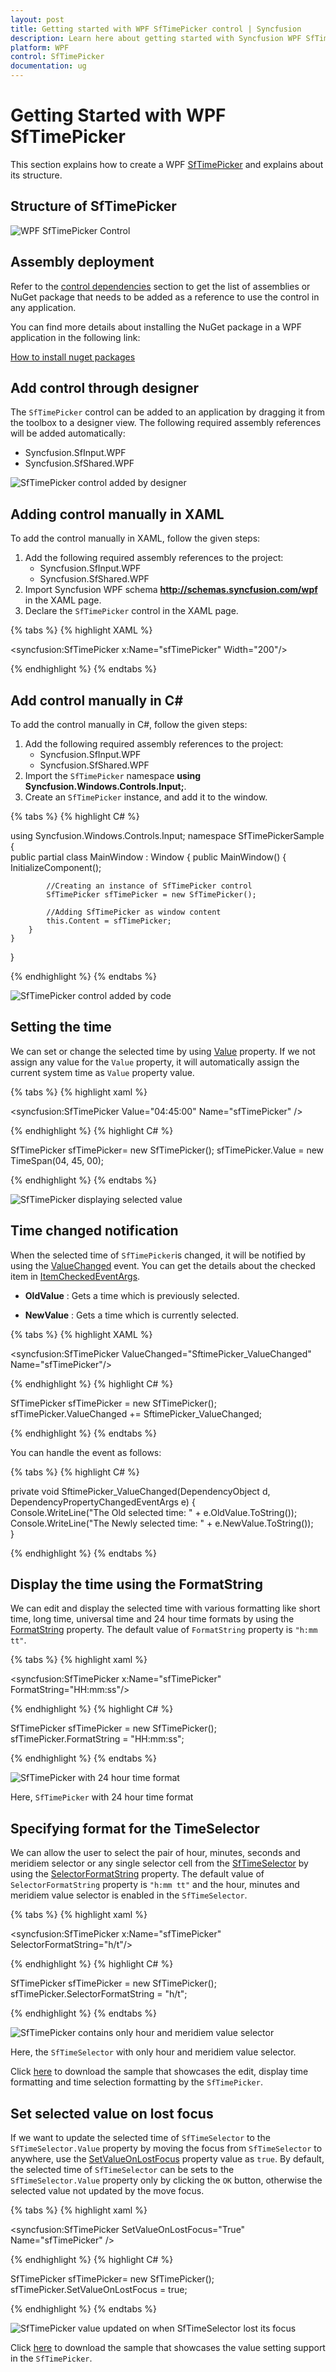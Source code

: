 ```yaml
---
layout: post
title: Getting started with WPF SfTimePicker control | Syncfusion
description: Learn here about getting started with Syncfusion WPF SfTimePicker control and more details about the control features.
platform: WPF
control: SfTimePicker
documentation: ug
---
```


# Getting Started with WPF SfTimePicker

This section explains how to create a WPF [SfTimePicker](https://help.syncfusion.com/cr/wpf/Syncfusion.SfInput.Wpf~Syncfusion.Windows.Controls.Input.SfTimePicker.html) and explains about its structure.

## Structure of SfTimePicker

![WPF SfTimePicker Control](GettingStarted_images/SfTimePicker.png)

## Assembly deployment

Refer to the [control dependencies](https://help.syncfusion.com/wpf/control-dependencies#sftimepicker) section to get the list of assemblies or NuGet package that needs to be added as a reference to use the control in any application.

You can find more details about installing the NuGet package in a WPF application in the following link: 

[How to install nuget packages](https://help.syncfusion.com/wpf/nuget-packages)

## Add control through designer

The `SfTimePicker` control can be added to an application by dragging it from the toolbox to a designer view. The following required assembly references will be added automatically:

* Syncfusion.SfInput.WPF
* Syncfusion.SfShared.WPF

![SfTimePicker control added by designer](GettingStarted_images/img1.png)

## Adding control manually in XAML

To add the control manually in XAML, follow the given steps:

1.	Add the following required assembly references to the project:
    * Syncfusion.SfInput.WPF
    * Syncfusion.SfShared.WPF
2.	Import Syncfusion WPF schema **http://schemas.syncfusion.com/wpf** in the XAML page.
3.	Declare the `SfTimePicker` control in the XAML page.

{% tabs %}
{% highlight XAML %}

<Window xmlns="http://schemas.microsoft.com/winfx/2006/xaml/presentation"
        xmlns:x="http://schemas.microsoft.com/winfx/2006/xaml"
        xmlns:syncfusion="http://schemas.syncfusion.com/wpf" 
        x:Class="SfTimePickerSample.MainWindow"
        Title="SfTimePicker Sample" Height="350" Width="525">
    <Grid>
        <!-- Adding SfTimePicker control -->
        <syncfusion:SfTimePicker x:Name="sfTimePicker" 
                                 Width="200"/>
    </Grid>
</Window>

{% endhighlight %}
{% endtabs %}

## Add control manually in C\#

To add the control manually in C#, follow the given steps:

1.	Add the following required assembly references to the project:
    * Syncfusion.SfInput.WPF
    * Syncfusion.SfShared.WPF
2.	Import the `SfTimePicker` namespace **using Syncfusion.Windows.Controls.Input;**.
3.	Create an `SfTimePicker` instance, and add it to the window.

{% tabs %}
{% highlight C# %}

using Syncfusion.Windows.Controls.Input;
namespace SfTimePickerSample {    
    public partial class MainWindow : Window {
        public MainWindow() {
            InitializeComponent();

            //Creating an instance of SfTimePicker control
            SfTimePicker sfTimePicker = new SfTimePicker();

            //Adding SfTimePicker as window content
            this.Content = sfTimePicker;
        } 
    }
}

{% endhighlight %}
{% endtabs %}

![SfTimePicker control added by code](GettingStarted_images/wpf-time-picker.png)

## Setting the time

We can set or change the selected time by using [Value](https://help.syncfusion.com/cr/wpf/Syncfusion.SfInput.Wpf~Syncfusion.Windows.Controls.Input.SfTimePicker~Value.html) property. If we not assign any value for the `Value` property, it will automatically assign the current system time as `Value` property value.

{% tabs %}
{% highlight xaml %}

<syncfusion:SfTimePicker  Value="04:45:00"
                          Name="sfTimePicker" />

{% endhighlight %}
{% highlight C# %}

SfTimePicker sfTimePicker= new SfTimePicker();
sfTimePicker.Value = new TimeSpan(04, 45, 00);

{% endhighlight %}
{% endtabs %}

![SfTimePicker displaying selected value](Features_images/Features_img17.png)

## Time changed notification

When the selected time of `SfTimePicker`is changed, it will be notified by using the [ValueChanged](https://help.syncfusion.com/cr/wpf/Syncfusion.SfInput.Wpf~Syncfusion.Windows.Controls.Input.SfTimePicker~ValueChanged_EV.html) event. You can get the details about the checked item in [ItemCheckedEventArgs](https://help.syncfusion.com/cr/wpf/Syncfusion.Tools.Wpf~Syncfusion.Windows.Tools.Controls.ItemCheckedEventArgs.html).

* **OldValue** : Gets a time which is previously selected.

* **NewValue** : Gets a time which is currently selected.

{% tabs %}
{% highlight XAML %}

<syncfusion:SfTimePicker ValueChanged="SftimePicker_ValueChanged" 
                         Name="sfTimePicker"/>

{% endhighlight %}
{% highlight C# %}

SfTimePicker sfTimePicker = new SfTimePicker();
sfTimePicker.ValueChanged += SftimePicker_ValueChanged;

{% endhighlight %}
{% endtabs %}

You can handle the event as follows:

{% tabs %}
{% highlight C# %}

private void SftimePicker_ValueChanged(DependencyObject d, DependencyPropertyChangedEventArgs e) {          
    Console.WriteLine("The Old selected time: " + e.OldValue.ToString());
    Console.WriteLine("The Newly selected time: " + e.NewValue.ToString());            
}

{% endhighlight %}
{% endtabs %}

## Display the time using the FormatString

 We can edit and display the selected time with various formatting like short time, long time, universal time and 24 hour time formats by using the [FormatString](https://help.syncfusion.com/cr/wpf/Syncfusion.SfInput.Wpf~Syncfusion.Windows.Controls.Input.SfTimePicker~FormatString.html) property. The default value of `FormatString` property is `"h:mm tt"`.

{% tabs %}
{% highlight xaml %}

<syncfusion:SfTimePicker x:Name="sfTimePicker" 
                         FormatString="HH:mm:ss"/>

{% endhighlight %}
{% highlight C# %}

SfTimePicker sfTimePicker = new SfTimePicker();
sfTimePicker.FormatString = "HH:mm:ss";

{% endhighlight %}
{% endtabs %}

![SfTimePicker with 24 hour time format](Features_images/Features_img1.png)

Here, `SfTimePicker` with 24 hour time format

## Specifying format for the TimeSelector

We can allow the user to select the pair of hour, minutes, seconds and meridiem selector or any single selector cell from the [SfTimeSelector](https://help.syncfusion.com/cr/wpf/Syncfusion.SfInput.Wpf~Syncfusion.Windows.Controls.Input.SfTimeSelector.html) by using the [SelectorFormatString](https://help.syncfusion.com/cr/wpf/Syncfusion.SfInput.Wpf~Syncfusion.Windows.Controls.Input.SfTimePicker~SelectorFormatString.html) property.  The default value of `SelectorFormatString` property is `"h:mm tt"` and the hour, minutes and meridiem value selector is enabled in the `SfTimeSelector`.

{% tabs %}
{% highlight xaml %}

<syncfusion:SfTimePicker x:Name="sfTimePicker" 
                         SelectorFormatString="h/t"/>

{% endhighlight %}
{% highlight C# %}

SfTimePicker sfTimePicker = new SfTimePicker();
sfTimePicker.SelectorFormatString = "h/t";

{% endhighlight %}
{% endtabs %}

![SfTimePicker contains only hour and meridiem value selector](Features_images/Features_img2.png)

Here, the `SfTimeSelector` with only hour and meridiem value selector.

Click [here](https://github.com/SyncfusionExamples/wpf-time-picker-examples/tree/master/Samples/Formatting) to download the sample that showcases the edit, display time formatting and time selection formatting by the `SfTimePicker`.

## Set selected value on lost focus

If we want to update the selected time of `SfTimeSelector` to the `SfTimeSelector.Value` property by moving the focus from `SfTimeSelector` to anywhere, use the [SetValueOnLostFocus](https://help.syncfusion.com/cr/wpf/Syncfusion.SfInput.Wpf~Syncfusion.Windows.Controls.Input.SfTimePicker~SetValueOnLostFocus.html) property value as `true`. By default, the selected time of `SfTimeSelector` can be sets to the `SfTimeSelector.Value` property only by clicking the `OK` button, otherwise the selected value not updated by the move focus.

{% tabs %}
{% highlight xaml %}

<syncfusion:SfTimePicker  SetValueOnLostFocus="True" 
                          Name="sfTimePicker" />

{% endhighlight %}
{% highlight C# %}

SfTimePicker sfTimePicker= new SfTimePicker();
sfTimePicker.SetValueOnLostFocus = true;

{% endhighlight %}
{% endtabs %}

![SfTimePicker value updated on when SfTimeSelector lost its focus](Features_images/Features_img15.gif)

Click [here](https://github.com/SyncfusionExamples/wpf-time-picker-examples/tree/master/Samples/SfTimePicker-Value-setting) to download the sample that showcases the value setting support in the `SfTimePicker`.